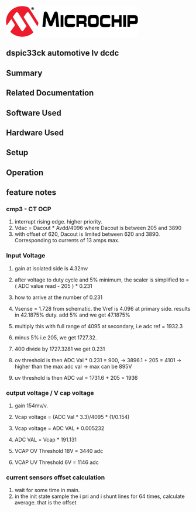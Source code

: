 <picture>
    <source media="(prefers-color-scheme: dark)" srcset="images/microchip_logo_white_red.png">
	<source media="(prefers-color-scheme: light)" srcset="images/microchip_logo_black_red.png">
    <img alt="Microchip Logo." src="images/microchip_logo_black_red.png">
</picture> 

## dspic33ck automotive lv dcdc


## Summary

## Related Documentation


## Software Used 


## Hardware Used


## Setup


## Operation



## feature notes 
### cmp3 - CT OCP
1. interrupt rising edge. higher priority. 
2. Vdac = Dacout * Avdd/4096 where Dacout is between 205 and 3890
3. with offset of 620, Dacout is limited between 620 and 3890. Corresponding to currents of 13 amps max.

### Input Voltage
1. gain at isolated side is 4.32mv
2. after voltage to duty cycle and 5% minimum, the scaler is simplified to  = ( ADC value read - 205 ) * 0.231
3. how to arrive at the number of 0.231 
4. Vsense = 1.728 from schematic. the Vref is 4.096 at primary side. results in 42.1875% duty. add 5% and we get 47.1875%
5. multiply this with full range of 4095 at secondary, i.e adc ref = 1932.3
6. minus 5% i.e 205, we get 1727.32. 
7. 400 divide by 1727.3281 we get 0.231

1. ov threshold is then ADC Val * 0.231 = 900, -> 3896.1 + 205 = 4101    -> higher than the max adc val -> max can be 895V
2. uv threshold is then ADC val = 1731.6 + 205  = 1936

### output voltage / V cap voltage
1. gain 154mv/v. 
2. Vcap voltage = (ADC Val * 3.3)/4095 * (1/0.154)
3. Vcap voltage = ADC VAL * 0.005232 
4. ADC VAL = Vcap * 191.131

1. VCAP OV Threshold 18V = 3440 adc
2. VCAP UV Threshold 6V = 1146 adc

### current sensors offset calculation

1. wait for some time in main.
2. in the init state sample the i pri and i shunt lines for 64 times, calculate average. that is the offset

